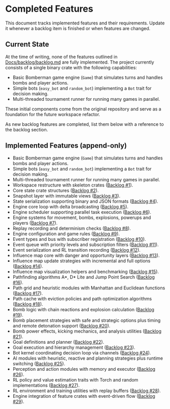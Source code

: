 # Completed Features

This document tracks implemented features and their requirements. Update it whenever a backlog item is finished or when features are changed.

## Current State

At the time of writing, none of the features outlined in [Docs/backlog/backlog.md](../backlog/backlog.md) are fully implemented. The project currently consists of a single binary crate with the following capabilities:

- Basic Bomberman game engine (`Game`) that simulates turns and handles bombs and player actions.
- Simple bots (`easy_bot` and `random_bot`) implementing a `Bot` trait for decision making.
- Multi-threaded tournament runner for running many games in parallel.

These initial components come from the original repository and serve as a foundation for the future workspace refactor.

As new backlog features are completed, list them below with a reference to the backlog section.


## Implemented Features (append-only)

- Basic Bomberman game engine (`Game`) that simulates turns and handles bombs and player actions.
- Simple bots (`easy_bot` and `random_bot`) implementing a `Bot` trait for decision making.
- Multi-threaded tournament runner for running many games in parallel.
- Workspace restructure with skeleton crates ([Backlog #1](../backlog/backlog.md#1-restructure-into-workspace)).
- Core state crate structures ([Backlog #2](../backlog/backlog.md#2-state-crate-%E2%80%93-core-structures)).
- Snapshot layer with immutable views ([Backlog #3](../backlog/backlog.md#3-state-crate-%E2%80%93-snapshot-layer)).
- State serialization supporting binary and JSON formats ([Backlog #4](../backlog/backlog.md#4-state-crate-%E2%80%93-serialization)).
- Engine core loop with delta broadcasting ([Backlog #5](../backlog/backlog.md#5-engine-crate-%E2%80%93-core-loop)).
- Engine scheduler supporting parallel task execution ([Backlog #6](../backlog/backlog.md#6-engine-crate-%E2%80%93-scheduler)).
- Engine systems for movement, bombs, explosions, powerups and players ([Backlog #7](../backlog/backlog.md#7-engine-crate-%E2%80%93-system-modules)).
- Replay recording and determinism checks ([Backlog #8](../backlog/backlog.md#8-engine-crate-%E2%80%93-replay-and-determinism)).
- Engine configuration and game rules ([Backlog #9](../backlog/backlog.md#9-engine-crate-%E2%80%93-configuration)).
- Event types and bus with subscriber registration ([Backlog #10](../backlog/backlog.md#10-events-crate-%E2%80%93-event-types-and-bus)).
- Event queue with priority levels and subscription filters ([Backlog #11](../backlog/backlog.md#11-events-crate-%E2%80%93-queue-and-filtering)).
- Event serialization and RL transition recording ([Backlog #12](../backlog/backlog.md#12-events-crate-%E2%80%93-serialization-and-recording)).
- Influence map core with danger and opportunity layers ([Backlog #13](../backlog/backlog.md#13-influence-map-crate-%E2%80%93-core-map)).
- Influence map update strategies with incremental and full options ([Backlog #14](../backlog/backlog.md#14-influence-map-crate-%E2%80%93-update-strategies)).
- Influence map visualization helpers and benchmarking ([Backlog #15](../backlog/backlog.md#15-influence-map-crate-%E2%80%93-visualization-and-benchmarking)).
- Pathfinding algorithms A*, D* Lite and Jump Point Search ([Backlog #16](../backlog/backlog.md#16-path-crate-%E2%80%93-algorithm-implementations)).
- Path grid and heuristic modules with Manhattan and Euclidean functions ([Backlog #17](../backlog/backlog.md#17-path-crate-%E2%80%93-grid-and-heuristics)).
- Path cache with eviction policies and path optimization algorithms ([Backlog #18](../backlog/backlog.md#18-path-crate-%E2%80%93-caching-and-optimization)).
- Bomb logic with chain reactions and explosion calculation ([Backlog #19](../backlog/backlog.md#19-bombs-crate-%E2%80%93-bomb-logic)).
- Bomb placement strategies with safe and strategic options plus timing and remote detonation support ([Backlog #20](../backlog/backlog.md#20-bombs-crate-%E2%80%93-placement-and-timing)).
- Bomb power effects, kicking mechanics, and analysis utilities ([Backlog #21](../backlog/backlog.md#21-bombs-crate-%E2%80%93-power-and-analysis)).
- Goal definitions and planner ([Backlog #22](../backlog/backlog.md#22-goals-crate-%E2%80%93-goal-definitions-and-planner)).
- Goal execution and hierarchy management ([Backlog #23](../backlog/backlog.md#23-goals-crate-%E2%80%93-execution-and-hierarchy)).
- Bot kernel coordinating decision loop via channels ([Backlog #24](../backlog/backlog.md#24-bot-crate-%E2%80%93-core-kernel)).
- AI modules with heuristic, reactive and planning strategies plus runtime switching ([Backlog #25](../backlog/backlog.md#25-bot-crate-%E2%80%93-ai-modules)).
- Perception and action modules with memory and executor ([Backlog #26](../backlog/backlog.md#26-bot-crate-%E2%80%93-perception-and-action)).
- RL policy and value estimation traits with Torch and random implementations ([Backlog #27](../backlog/backlog.md#27-rl-crate-%E2%80%93-policy-and-value-estimation)).
- RL environment and training utilities with replay buffers ([Backlog #28](../backlog/backlog.md#28-rl-crate-%E2%80%93-environment-and-training)).
- Engine integration of feature crates with event-driven flow ([Backlog #29](../backlog/backlog.md#29-engine-integration-of-feature-crates)).

